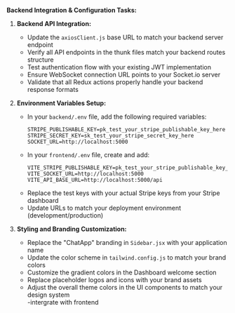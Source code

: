 **Backend Integration & Configuration Tasks:**

1. **Backend API Integration:**
   - Update the `axiosClient.js` base URL to match your backend server endpoint
   - Verify all API endpoints in the thunk files match your backend routes structure
   - Test authentication flow with your existing JWT implementation
   - Ensure WebSocket connection URL points to your Socket.io server
   - Validate that all Redux actions properly handle your backend response formats

2. **Environment Variables Setup:**
   - In your `backend/.env` file, add the following required variables:
     ```
     STRIPE_PUBLISHABLE_KEY=pk_test_your_stripe_publishable_key_here
     STRIPE_SECRET_KEY=sk_test_your_stripe_secret_key_here
     SOCKET_URL=http://localhost:5000
     ```
   - In your `frontend/.env` file, create and add:
     ```
     VITE_STRIPE_PUBLISHABLE_KEY=pk_test_your_stripe_publishable_key_here
     VITE_SOCKET_URL=http://localhost:5000
     VITE_API_BASE_URL=http://localhost:5000/api
     ```
   - Replace the test keys with your actual Stripe keys from your Stripe dashboard
   - Update URLs to match your deployment environment (development/production)

3. **Styling and Branding Customization:**
   - Replace the "ChatApp" branding in `Sidebar.jsx` with your application name
   - Update the color scheme in `tailwind.config.js` to match your brand colors
   - Customize the gradient colors in the Dashboard welcome section
   - Replace placeholder logos and icons with your brand assets
   - Adjust the overall theme colors in the UI components to match your design system   
-intergrate with frontend   